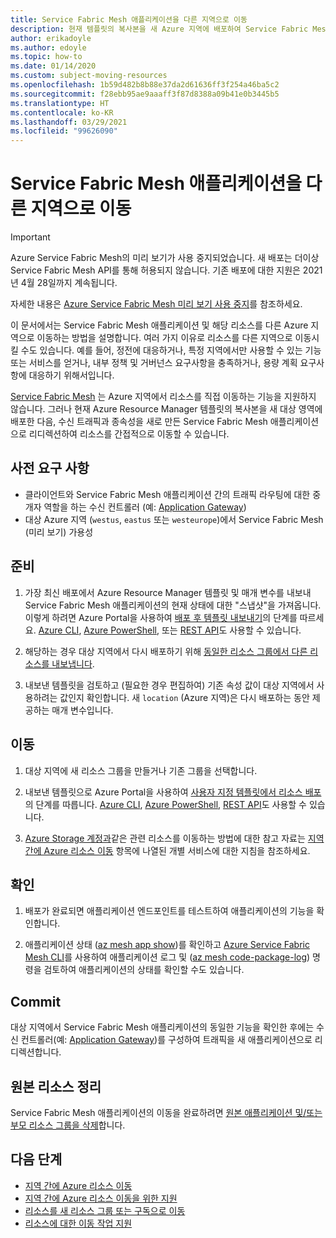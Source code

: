 ```yaml
---
title: Service Fabric Mesh 애플리케이션을 다른 지역으로 이동
description: 현재 템플릿의 복사본을 새 Azure 지역에 배포하여 Service Fabric Mesh 리소스를 이동할 수 있습니다.
author: erikadoyle
ms.author: edoyle
ms.topic: how-to
ms.date: 01/14/2020
ms.custom: subject-moving-resources
ms.openlocfilehash: 1b59d482b8b88e37da2d61636ff3f254a46ba5c2
ms.sourcegitcommit: f28ebb95ae9aaaff3f87d8388a09b41e0b3445b5
ms.translationtype: HT
ms.contentlocale: ko-KR
ms.lasthandoff: 03/29/2021
ms.locfileid: "99626090"
---
```

# <a name="move-a-service-fabric-mesh-application-to-another-azure-region"></a>Service Fabric Mesh 애플리케이션을 다른 지역으로 이동

> [!IMPORTANT]
> Azure Service Fabric Mesh의 미리 보기가 사용 중지되었습니다. 새 배포는 더이상 Service Fabric Mesh API를 통해 허용되지 않습니다. 기존 배포에 대한 지원은 2021년 4월 28일까지 계속됩니다.
> 
> 자세한 내용은 [Azure Service Fabric Mesh 미리 보기 사용 중지](https://azure.microsoft.com/updates/azure-service-fabric-mesh-preview-retirement/)를 참조하세요.

이 문서에서는 Service Fabric Mesh 애플리케이션 및 해당 리소스를 다른 Azure 지역으로 이동하는 방법을 설명합니다. 여러 가지 이유로 리소스를 다른 지역으로 이동시킬 수도 있습니다. 예를 들어, 정전에 대응하거나, 특정 지역에서만 사용할 수 있는 기능 또는 서비스를 얻거나, 내부 정책 및 거버넌스 요구사항을 충족하거나, 용량 계획 요구사항에 대응하기 위해서입니다.

 [Service Fabric Mesh](../azure-resource-manager/management/region-move-support.md#microsoftservicefabricmesh) 는 Azure 지역에서 리소스를 직접 이동하는 기능을 지원하지 않습니다. 그러나 현재 Azure Resource Manager 템플릿의 복사본을 새 대상 영역에 배포한 다음, 수신 트래픽과 종속성을 새로 만든 Service Fabric Mesh 애플리케이션으로 리디렉션하여 리소스를 간접적으로 이동할 수 있습니다.

## <a name="prerequisites"></a>사전 요구 사항

* 클라이언트와 Service Fabric Mesh 애플리케이션 간의 트래픽 라우팅에 대한 중개자 역할을 하는 수신 컨트롤러 (예: [Application Gateway](../application-gateway/index.yml))
* 대상 Azure 지역 (`westus`, `eastus` 또는 `westeurope`)에서 Service Fabric Mesh (미리 보기) 가용성

## <a name="prepare"></a>준비

1. 가장 최신 배포에서 Azure Resource Manager 템플릿 및 매개 변수를 내보내 Service Fabric Mesh 애플리케이션의 현재 상태에 대한 "스냅샷"을 가져옵니다. 이렇게 하려면 Azure Portal을 사용하여 [배포 후 템플릿 내보내기](../azure-resource-manager/templates/export-template-portal.md#export-template-after-deployment)의 단계를 따르세요. [Azure CLI](../azure-resource-manager/management/manage-resource-groups-cli.md#export-resource-groups-to-templates), [Azure PowerShell](../azure-resource-manager/management/manage-resource-groups-powershell.md#export-resource-groups-to-templates), 또는 [REST API](/rest/api/resources/resourcegroups/exporttemplate)도 사용할 수 있습니다.

2. 해당하는 경우 대상 지역에서 다시 배포하기 위해 [동일한 리소스 그룹에서 다른 리소스를 내보냅니다](../azure-resource-manager/templates/export-template-portal.md#export-template-from-a-resource-group).

3. 내보낸 템플릿을 검토하고 (필요한 경우 편집하여) 기존 속성 값이 대상 지역에서 사용하려는 값인지 확인합니다. 새 `location` (Azure 지역)은 다시 배포하는 동안 제공하는 매개 변수입니다.

## <a name="move"></a>이동

1. 대상 지역에 새 리소스 그룹을 만들거나 기존 그룹을 선택합니다.

2. 내보낸 템플릿으로 Azure Portal을 사용하여 [사용자 지정 템플릿에서 리소스 배포](../azure-resource-manager/templates/deploy-portal.md#deploy-resources-from-custom-template) 의 단계를 따릅니다. [Azure CLI](../azure-resource-manager/templates/deploy-cli.md), [Azure PowerShell](../azure-resource-manager/templates/deploy-powershell.md), [REST API](../azure-resource-manager/templates/deploy-rest.md)도 사용할 수 있습니다.

3. [Azure Storage 계정과](../storage/common/storage-account-move.md)같은 관련 리소스를 이동하는 방법에 대한 참고 자료는 [지역 간에 Azure 리소스 이동](../azure-resource-manager/management/move-region.md) 항목에 나열된 개별 서비스에 대한 지침을 참조하세요.

## <a name="verify"></a>확인

1. 배포가 완료되면 애플리케이션 엔드포인트를 테스트하여 애플리케이션의 기능을 확인합니다.

2. 애플리케이션 상태 ([az mesh app show](/cli/azure/ext/mesh/mesh/app#ext-mesh-az-mesh-app-show))를 확인하고 [Azure Service Fabric Mesh CLI](./service-fabric-mesh-quickstart-deploy-container.md#set-up-service-fabric-mesh-cli)를 사용하여 애플리케이션 로그 및 ([az mesh code-package-log](/cli/azure/ext/mesh/mesh/code-package-log)) 명령을 검토하여 애플리케이션의 상태를 확인할 수도 있습니다.

## <a name="commit"></a>Commit

대상 지역에서 Service Fabric Mesh 애플리케이션의 동일한 기능을 확인한 후에는 수신 컨트롤러(예: [Application Gateway](../application-gateway/redirect-overview.md))를 구성하여 트래픽을 새 애플리케이션으로 리디렉션합니다.

## <a name="clean-up-source-resources"></a>원본 리소스 정리

Service Fabric Mesh 애플리케이션의 이동을 완료하려면 [원본 애플리케이션 및/또는 부모 리소스 그룹을 삭제](../azure-resource-manager/management/delete-resource-group.md)합니다.

## <a name="next-steps"></a>다음 단계

* [지역 간에 Azure 리소스 이동](../azure-resource-manager/management/move-region.md)
* [지역 간에 Azure 리소스 이동을 위한 지원](../azure-resource-manager/management/region-move-support.md)
* [리소스를 새 리소스 그룹 또는 구독으로 이동](../azure-resource-manager/management/move-resource-group-and-subscription.md)
* [리소스에 대한 이동 작업 지원](../azure-resource-manager/management/move-support-resources.md
)
